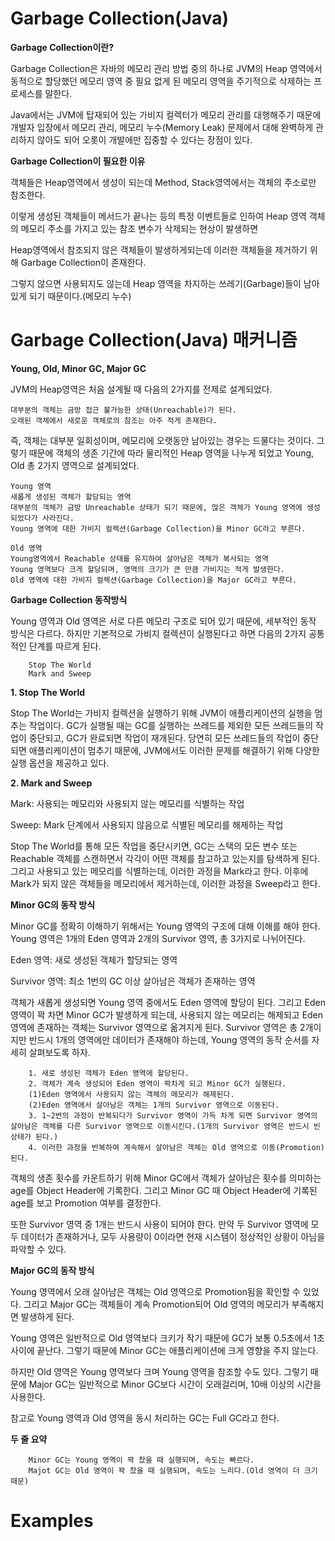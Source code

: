 # Garbage Collection(Java)

<b>Garbage Collection이란?</b>

Garbage Collection은 자바의 메모리 관리 방법 중의 하나로 JVM의 Heap 영역에서 동적으로 할당했던 메모리 영역 중 필요 없게 된 메모리 영역을 주기적으로 삭제하는 프로세스를 말한다.

Java에서는 JVM에 탑재되어 있는 가비지 컬렉터가 메모리 관리를 대행해주기 때문에 개발자 입장에서 메모리 관리, 메모리 누수(Memory Leak) 문제에서 대해 완벽하게 관리하지 않아도 되어 오롯이 개발에만 집중할 수 있다는 장점이 있다.

<b>Garbage Collection이 필요한 이유</b>

객체들은 Heap영역에서 생성이 되는데 Method, Stack영역에서는 객체의 주소로만 참조한다.

이렇게 생성된 객체들이 메서드가 끝나는 등의 특정 이벤트들로 인하여 Heap 영역 객체의 메모리 주소를 가지고 있는 참조 변수가 삭제되는 현상이 발생하면

Heap영역에서 참조되지 않은 객체들이 발생하게되는데 이러한 객체들을 제거하기 위해 Garbage Collection이 존재한다.

그렇지 않으면 사용되지도 않는데 Heap 영역을 차지하는 쓰레기(Garbage)들이 남아있게 되기 때문이다.(메모리 누수)

# Garbage Collection(Java) 매커니즘

<b>Young, Old, Minor GC, Major GC</b>

JVM의 Heap영역은 처음 설계될 때 다음의 2가지를 전제로 설계되었다.

    대부분의 객체는 금방 접근 불가능한 상태(Unreachable)가 된다.
    오래된 객체에서 새로운 객체로의 참조는 아주 적게 존재한다.
 
즉, 객체는 대부분 일회성이며, 메모리에 오랫동안 남아있는 경우는 드물다는 것이다. 그렇기 때문에 객체의 생존 기간에 따라 물리적인 Heap 영역을 나누게 되었고 Young, Old 총 2가지 영역으로 설계되었다.

    Young 영역
    새롭게 생성된 객체가 할당되는 영역
    대부분의 객체가 금방 Unreachable 상태가 되기 때문에, 많은 객체가 Young 영역에 생성되었다가 사라진다.
    Young 영역에 대한 가비지 컬렉션(Garbage Collection)을 Minor GC라고 부른다.
    
    Old 영역
    Young영역에서 Reachable 상태를 유지하여 살아남은 객체가 복사되는 영역
    Young 영역보다 크게 할당되며, 영역의 크기가 큰 만큼 가비지는 적게 발생한다.
    Old 영역에 대한 가비지 컬렉션(Garbage Collection)을 Major GC라고 부른다.
    
<b>Garbage Collection 동작방식</b>

Young 영역과 Old 영역은 서로 다른 메모리 구조로 되어 있기 때문에, 세부적인 동작 방식은 다르다. 하지만 기본적으로 가비지 컬렉션이 실행된다고 하면 다음의 2가지 공통적인 단계를 따르게 된다.

        Stop The World
        Mark and Sweep
 
<b>1. Stop The World</b>

Stop The World는 가비지 컬렉션을 실행하기 위해 JVM이 애플리케이션의 실행을 멈추는 작업이다. GC가 실행될 때는 GC를 실행하는 쓰레드를 제외한 모든 쓰레드들의 작업이 중단되고, GC가 완료되면 작업이 재개된다. 당연히 모든 쓰레드들의 작업이 중단되면 애플리케이션이 멈추기 때문에, JVM에서도 이러한 문제를 해결하기 위해 다양한 실행 옵션을 제공하고 있다.

<b>2. Mark and Sweep</b>

Mark: 사용되는 메모리와 사용되지 않는 메모리를 식별하는 작업

Sweep: Mark 단계에서 사용되지 않음으로 식별된 메모리를 해제하는 작업

Stop The World를 통해 모든 작업을 중단시키면, GC는 스택의 모든 변수 또는 Reachable 객체를 스캔하면서 각각이 어떤 객체를 참고하고 있는지를 탐색하게 된다. 그리고 사용되고 있는 메모리를 식별하는데, 이러한 과정을 Mark라고 한다. 이후에 Mark가 되지 않은 객체들을 메모리에서 제거하는데, 이러한 과정을 Sweep라고 한다.

<b>Minor GC의 동작 방식</b>

Minor GC를 정확히 이해하기 위해서는 Young 영역의 구조에 대해 이해를 해야 한다. Young 영역은 1개의 Eden 영역과 2개의 Survivor 영역, 총 3가지로 나뉘어진다.

Eden 영역: 새로 생성된 객체가 할당되는 영역

Survivor 영역: 최소 1번의 GC 이상 살아남은 객체가 존재하는 영역
 
객체가 새롭게 생성되면 Young 영역 중에서도 Eden 영역에 할당이 된다. 그리고 Eden 영역이 꽉 차면 Minor GC가 발생하게 되는데, 사용되지 않는 메모리는 해제되고 Eden 영역에 존재하는 객체는 Survivor 영역으로 옮겨지게 된다. Survivor 영역은 총 2개이지만 반드시 1개의 영역에만 데이터가 존재해야 하는데, Young 영역의 동작 순서를 자세히 살펴보도록 하자.

        1. 새로 생성된 객체가 Eden 영역에 할당된다.
        2. 객체가 계속 생성되어 Eden 영역이 꽉차게 되고 Minor GC가 실행된다.
        (1)Eden 영역에서 사용되지 않는 객체의 메모리가 해제된다.
        (2)Eden 영역에서 살아남은 객체는 1개의 Survivor 영역으로 이동된다.
        3. 1~2번의 과정이 반복되다가 Survivor 영역이 가득 차게 되면 Survivor 영역의 살아남은 객체를 다른 Survivor 영역으로 이동시킨다.(1개의 Survivor 영역은 반드시 빈 상태가 된다.)
        4. 이러한 과정을 반복하여 계속해서 살아남은 객체는 Old 영역으로 이동(Promotion)된다.
 
객체의 생존 횟수를 카운트하기 위해 Minor GC에서 객체가 살아남은 횟수를 의미하는 age를 Object Header에 기록한다. 그리고 Minor GC 때 Object Header에 기록된 age를 보고 Promotion 여부를 결정한다.

또한 Survivor 영역 중 1개는 반드시 사용이 되어야 한다. 만약 두 Survivor 영역에 모두 데이터가 존재하거나, 모두 사용량이 0이라면 현재 시스템이 정상적인 상황이 아님을 파악할 수 있다.

<b>Major GC의 동작 방식</b>

Young 영역에서 오래 살아남은 객체는 Old 영역으로 Promotion됨을 확인할 수 있었다. 그리고 Major GC는 객체들이 계속 Promotion되어 Old 영역의 메모리가 부족해지면 발생하게 된다.

Young 영역은 일반적으로 Old 영역보다 크키가 작기 때문에 GC가 보통 0.5초에서 1초 사이에 끝난다. 그렇기 때문에 Minor GC는 애플리케이션에 크게 영향을 주지 않는다. 

하지만 Old 영역은 Young 영역보다 크며 Young 영역을 참조할 수도 있다. 그렇기 때문에 Major GC는 일반적으로 Minor GC보다 시간이 오래걸리며, 10배 이상의 시간을 사용한다. 

참고로 Young 영역과 Old 영역을 동시 처리하는 GC는 Full GC라고 한다.

<b>두 줄 요약</b>

        Minor GC는 Young 영역이 꽉 찼을 때 실행되며, 속도는 빠르다.
        Majot GC는 Old 영역이 꽉 찼을 때 실행되며, 속도는 느리다.(Old 영역이 더 크기 때문)
        
# Examples
